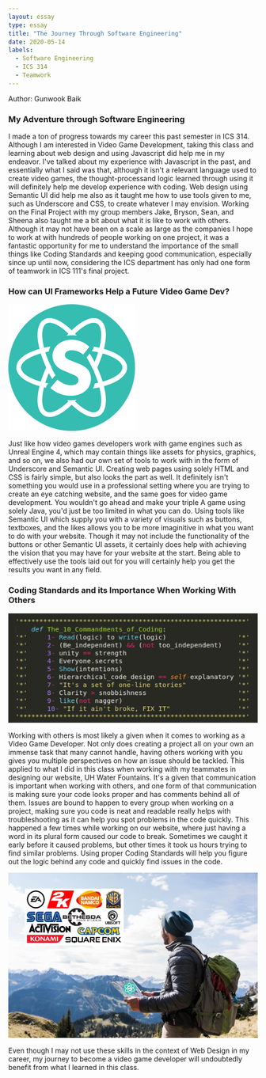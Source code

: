 ```yaml
---
layout: essay
type: essay
title: "The Journey Through Software Engineering"
date: 2020-05-14
labels:
  - Software Engineering
  - ICS 314
  - Teamwork
---
```

Author: Gunwook Baik

### My Adventure through Software Engineering

I made a ton of progress towards my career this past semester in ICS 314. Although I am interested in Video Game Development, taking
this class and learning about web design and using Javascript did help me in my endeavor. I've talked about my experience with 
Javascript in the past, and essentially what I said was that, although it isn't a relevant language used to create video games, the 
thought-processand logic learned through using it will definitely help me develop experience with coding. Web design using Semantic UI 
did help me also as it taught me how to use tools given to me, such as Underscore and CSS, to create whatever I may envision. Working on 
the Final Project with my group members Jake, Bryson, Sean, and Sheena also taught me a bit about what it is like to work with others. 
Although it may not have been on a scale as large as the companies I hope to work at with hundreds of people working on one project, it 
was a fantastic opportunity for me to understand the importance of the small things like Coding Standards and keeping good 
communication, especially since up until now, considering the ICS department has only had one form of teamwork in ICS 111's final 
project.

### How can UI Frameworks Help a Future Video Game Dev?
<img class="ui small right floated rounded image" src="../images/semantic.png">

Just like how video games developers work with game engines such as Unreal Engine 4, which may contain things like assets for physics, 
graphics, and so on, we also had our own set of tools to work with in the form of Underscore and Semantic UI. Creating web pages using
solely HTML and CSS is fairly simple, but also looks the part as well. It definitely isn't something you would use in a professional
setting where you are trying to create an eye catching website, and the same goes for video game development. You wouldn't go ahead and
make your triple A game using solely Java, you'd just be too limited in what you can do. Using tools like Semantic UI which
supply you with a variety of visuals such as buttons, textboxes, and the likes allows you to be more imaginitive in what you want to
do with your website. Though it may not include the functionality of the buttons or other Semantic UI assets, it certainly does help 
with achieving the vision that you may have for your website at the start. Being able to effectively use the tools laid out for you
will certainly help you get the results you want in any field.


### Coding Standards and its Importance When Working With Others
<img class="ui medium right floated rounded image" src="../images/10codes.png">

Working with others is most likely a given when it comes to working as a Video Game Developer. Not only does creating a project all on
your own an immense task that many cannot handle, having others working with you gives you multiple perspectives on how an issue should
be tackled. This applied to what I did in this class when working with my teammates in designing our website, UH Water Fountains. It's a 
given that communication is important when working with others, and one form of that communication is making sure your code looks proper 
and has comments behind all of them. Issues are bound to happen to every group when working on a project, making sure you code
is neat and readable really helps with troubleshooting as it can help you spot problems in the code quickly. This happened a few times
while working on our website, where just having a word in its plural form caused our code to break. Sometimes we caught it early before
it caused problems, but other times it took us hours trying to find similar problems. Using proper Coding Standards will help you 
figure out the logic behind any code and quickly find issues in the code.


<img class="ui large floated rounded image" src="../images/journey.PNG">


Even though I may not use these skills in the context of Web Design in my career, my journey to become a video game developer will 
undoubtedly benefit from what I learned in this class. 
